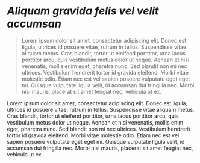 # *Aliquam gravida felis vel velit accumsan* #


>Lorem ipsum dolor sit amet, consectetur adipiscing elit. Donec est ligula, ultrices id posuere vitae, rutrum in tellus.
Suspendisse vitae aliquam metus. Cras blandit, tortor ut eleifend porttitor, urna lacus porttitor arcu, quis vestibulum
metus dolor ut neque. Aenean et nisi venenatis, mollis enim eget, pharetra nunc. Sed blandit non mi nec ultrices. Vestibulum
hendrerit tortor id gravida eleifend. Morbi vitae molestie odio. Etiam nec est vel sapien posuere vulputate eget eget
mi. Quisque vulputate ligula velit, id accumsan dui fringilla nec. Morbi nisi mauris, placerat sit amet feugiat nec,
vehicula ut ex.
<p>Lorem ipsum dolor sit amet, consectetur adipiscing elit.  Donec est ligula, ultrices id posuere vitae, rutrum in tellus.
Suspendisse vitae aliquam metus. Cras blandit, tortor ut eleifend porttitor, urna lacus porttitor arcu, quis vestibulum
metus dolor ut neque. Aenean et nisi venenatis, mollis enim eget, pharetra nunc. Sed blandit non mi nec ultrices. Vestibulum
hendrerit tortor id gravida eleifend. Morbi vitae molestie odio. Etiam nec est vel sapien posuere vulputate eget eget
mi. Quisque vulputate ligula velit, id accumsan dui fringilla nec. Morbi nisi mauris, placerat sit amet feugiat nec,
vehicula ut ex.</p>